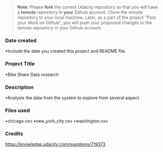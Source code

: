 >**Note**: Please **fork** the current Udacity repository so that you will have a **remote** repository in **your** Github account. Clone the remote repository to your local machine. Later, as a part of the project "Post your Work on Github", you will push your proposed changes to the remote repository in your Github account.

### Date created
 •Include the date you created this project and README file.

### Project Title
 •Bike Share Data research

### Description
 •Analysis the data from the system to explore from several aspect.

### Files used
 •chicago.csv
 •new_york_city.csv
 •washington.csv

### Credits
 https://knowledge.udacity.com/questions/719373
